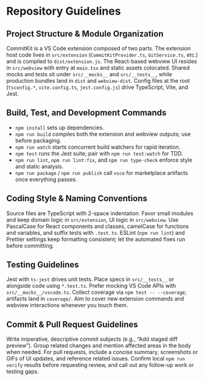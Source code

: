 # Repository Guidelines

## Project Structure & Module Organization
CommitKit is a VS Code extension composed of two parts. The extension host code lives in `src/extension` (`CommitKitProvider.ts`, `GitService.ts`, etc.) and is compiled to `dist/extension.js`. The React-based webview UI resides in `src/webview` with entry at `main.tsx` and static assets colocated. Shared mocks and tests sit under `src/__mocks__` and `src/__tests__`, while production bundles land in `dist` and `webview-dist`. Config files at the root (`tsconfig.*`, `vite.config.ts`, `jest.config.js`) drive TypeScript, Vite, and Jest.

## Build, Test, and Development Commands
- `npm install` sets up dependencies.
- `npm run build` compiles both the extension and webview outputs; use before packaging.
- `npm run watch` starts concurrent build watchers for rapid iteration.
- `npm test` runs the Jest suite; pair with `npm run test:watch` for TDD.
- `npm run lint`, `npm run lint:fix`, and `npm run type-check` enforce style and static analysis.
- `npm run package` / `npm run publish` call `vsce` for marketplace artifacts once everything passes.

## Coding Style & Naming Conventions
Source files are TypeScript with 2-space indentation. Favor small modules and keep domain logic in `src/extension`, UI logic in `src/webview`. Use PascalCase for React components and classes, camelCase for functions and variables, and suffix tests with `.test.ts`. ESLint (`npm run lint`) and Prettier settings keep formatting consistent; let the automated fixes run before committing.

## Testing Guidelines
Jest with `ts-jest` drives unit tests. Place specs in `src/__tests__` or alongside code using `*.test.ts`. Prefer mocking VS Code APIs with `src/__mocks__/vscode.ts`. Collect coverage via `npm test -- --coverage`; artifacts land in `coverage/`. Aim to cover new extension commands and webview interactions whenever you touch them.

## Commit & Pull Request Guidelines
Write imperative, descriptive commit subjects (e.g., “Add staged diff preview”). Group related changes and mention affected areas in the body when needed. For pull requests, include a concise summary, screenshots or GIFs of UI updates, and reference related issues. Confirm local `npm run verify` results before requesting review, and call out any follow-up work or testing gaps.
